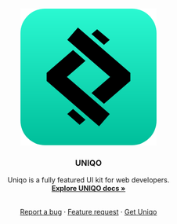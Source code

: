 <p align="center">
  <a href="https://getuniqo.com/">
    <img src="docs/uniqo.png" alt="Uniqo logo" width="278" height="278">
  </a>
</p>

<h3 align="center">UNIQO</h3>

<p align="center">
  Uniqo is a fully featured UI kit for web developers.
  <br>
  <a href="https://getuniqo.com/docs/"><strong>Explore UNIQO docs »</strong></a>
</p>
<p align="center">
<br>
  <a href="https://github.com/menashe-bouhadana/uniqo/issues/new?template=bug_report.md">Report a bug</a>
  ·
  <a href="https://github.com/menashe-bouhadana/uniqo/issues/new?template=feature_request.md">Feature request</a>
  ·
  <a href="https://getuniqo.com/">Get Uniqo</a>
</p>
